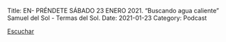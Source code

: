 Title: EN- PRÉNDETE SÁBADO 23 ENERO 2021. “Buscando agua caliente” Samuel del Sol - Termas del Sol.
Date: 2021-01-23
Category: Podcast

<a href="https://s.danilorca.com/2021-01-23.mp3" type="audio/mpeg">
Escuchar
</a>
